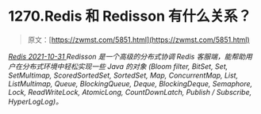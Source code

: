 <!--yml
category: 未分类
date: 0001-01-01 00:00:00
-->

# 1270.Redis 和 Redisson 有什么关系？

> 原文：[https://zwmst.com/5851.html](https://zwmst.com/5851.html)

   [ *Redis* ](https://zwmst.com/redis)*[ <time datetime="2021-11-01T01:06:03+08:00"> 2021-10-31 </time> ](https://zwmst.com/5851.html)  Redisson 是一个高级的分布式协调 Redis 客服端，能帮助用户在分布式环境中轻松实现一些 Java 的对象
(Bloom filter, BitSet, Set, SetMultimap, ScoredSortedSet, SortedSet, Map, ConcurrentMap, List, ListMultimap, Queue, BlockingQueue, Deque, BlockingDeque, Semaphore, Lock, ReadWriteLock, AtomicLong, CountDownLatch, Publish / Subscribe, HyperLogLog)。*